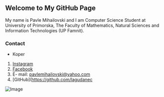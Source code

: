 ## Welcome to My GitHub Page

My name is Pavle Mihailovski and I am Computer Science Student at University of Primorska, The Faculty of Mathematics, Natural Sciences and Information Technologies (UP Famnit). 

### Contact 

- Koper

1. [Instagram](https://www.instagram.com/pavlemihailovski/)
2. [Facebook](https://www.facebook.com/caredont08)
3. E- mail: pavlemihailovski@yahoo.com  
4. [GitHub](https://github.com/lagudanec

![Image](https://yt3.ggpht.com/a/AGF-l7-AyXbEgAjNU6OyXSjQlXJXRmzrBHBhAF__0w=s900-c-k-c0xffffffff-no-rj-mo)







